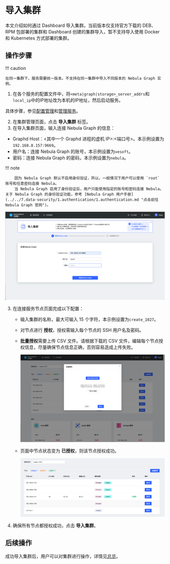 # 导入集群

本文介绍如何通过 Dashboard 导入集群。当前版本仅支持官方下载的 DEB、RPM 包部署的集群和 Dashboard 创建的集群导入，暂不支持导入使用 Docker 和 Kubernetes 方式部署的集群。

## 操作步骤

!!! caution

    在同一集群下，服务需要统一版本。不支持在同一集群中导入不同版本的 Nebula Graph 实例。

1. 在各个服务的配置文件中，将`<meta|graph|storage>_server_addrs`和`local_ip`中的IP地址改为本机的IP地址，然后启动服务。

  具体步骤，参见[配置管理](../../5.configurations-and-logs/1.configurations/1.configurations.md)和[管理服务](../../4.deployment-and-installation/manage-service.md)。

2. 在集群管理页面，点击 **导入集群** 标签。
3. 在导入集群页面，输入连接 Nebula Graph 的信息：
  - Graphd Host：<其中一个 Graphd 进程的虚机 IP>:<端口号>。本示例设置为 `192.168.8.157:9669`。
  - 用户名：连接 Nebula Graph 的账号，本示例设置为`vesoft`。
  - 密码：连接 Nebula Graph 的密码，本示例设置为`nebula`。

  !!! note

        因为 Nebula Graph 默认不启用身份验证，所以，一般情况下用户可以使用 `root` 账号和任意密码连接 Nebula。
        当 Nebula Graph 启用了身份验证后，用户只能使用指定的账号和密码连接 Nebula。关于 Nebula Graph 的身份验证功能，参考 [Nebula Graph 用户手册](../../7.data-security/1.authentication/1.authentication.md "点击前往 Nebula Graph 官网")。
   
   ![connect](../figs/ds-025.png)

3. 在连接服务节点页面完成以下配置：
   - 输入集群的名称，最大可输入 15 个字符，本示例设置为`create_1027`。
   - 对节点进行 **授权**，授权需输入每个节点的 SSH 用户名及密码。
   - **批量授权**需要上传 CSV 文件。请根据下载的 CSV 文件，编辑每个节点授权信息，尽量确保节点信息正确，否则容易造成上传失败。
  
     ![批量授权](../figs/ds-026.png)

   - 页面中节点状态变为 **已授权**，则该节点授权成功。
  
     ![授权](../figs/ds-027.png)

4. 确保所有节点都授权成功，点击 **导入集群**。

## 后续操作

成功导入集群后，用户可以对集群进行操作，详情见[总览](../4.cluster-operator/1.overview.md)。
